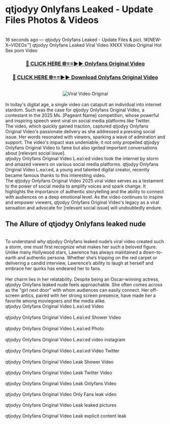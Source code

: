 # qtjodyy Onlyfans Leaked - Update Files Photos & Videos 
<br>
16 seconds ago — qtjodyy Onlyfans Leaked - Update Files & pict. !#[NEW-X~VIDEOs™] qtjodyy Onlyfans Leaked Viral Video XNXX Video Original Hot Sex porn Video
<br>
<div align="center">
<h3><a href="http://freeplayer.one?title=qtjodyy&ref=25OR" rel="nofollow">🔴 CLICK HERE 🌐==►► Onlyfans Original Video</a></h3>
<h3><a href="http://freeplayer.one?title=qtjodyy&ref=25OR" rel="nofollow">🔴 CLICK HERE 🌐==►► Download Onlyfans Original Video</a></h3>
<br>
<a href="http://freeplayer.one?title=qtjodyy&ref=25OR" rel="nofollow" data-target="animated-image.originalLink"><img src="https://i.ibb.co.com/xMMVF88/686577567.gif" alt="Viral Video Original" style="max-width: 100%; display: inline-block;" data-target="animated-image.originalImage"></a>
</div>
<br>
In today's digital age, a single video can catapult an individual into internet stardom. Such was the case for qtjodyy Onlyfans Original Video, a contestant in the 2025 Ms. [Pageant Name] competition, whose powerful and inspiring speech went viral on social media platforms like Twitter.
<br>
The video, which quickly gained traction, captured qtjodyy Onlyfans Original Video's passionate delivery as she addressed a pressing social issue. Her words resonated with viewers, sparking a wave of admiration and support. The video's impact was undeniable; it not only propelled qtjodyy Onlyfans Original Video to fame but also ignited important conversations about [relevant social issue].
<br>
qtjodyy Onlyfans Original Video L.ea𝚔ed video took the internet by storm and amazed viewers on various social media platforms. qtjodyy Onlyfans Original Video L.ea𝚔ed, a young and talented digital creator, recently became famous thanks to this interesting video.
<br>
The qtjodyy Onlyfans Original Video 2025 viral video serves as a testament to the power of social media to amplify voices and spark change. It highlights the importance of authentic storytelling and the ability to connect with audiences on a deep emotional level. As the video continues to inspire and empower viewers, qtjodyy Onlyfans Original Video's legacy as a viral sensation and advocate for [relevant social issue] will undoubtedly endure.
<br>
<h2>The Allure of qtjodyy Onlyfans leaked nude</h2>
<br>
To understand why qtjodyy Onlyfans leaked nude’s viral video created such a storm, one must first recognize what makes her such a beloved figure. Unlike many Hollywood stars, Lawrence has always maintained a down-to-earth and authentic persona. Whether she’s tripping on the red carpet or delivering a candid interview, Lawrence’s ability to laugh at herself and embrace her quirks has endeared her to fans.
<br><br>
Her charm lies in her relatability. Despite being an Oscar-winning actress, qtjodyy Onlyfans leaked nude feels approachable. She often comes across as the "girl next door" with whom audiences can easily connect. Her off-screen antics, paired with her strong screen presence, have made her a favorite among moviegoers and the media alike.
<br>
qtjodyy Onlyfans Original Video L.ea𝚔ed Video
<br><br>
qtjodyy Onlyfans Original Video L.ea𝚔ed Shower Video
<br><br>
qtjodyy Onlyfans Original Video L.ea𝚔ed Photo
<br><br>
qtjodyy Onlyfans Original Video L.ea𝚔ed video instagram
<br><br>
qtjodyy Onlyfans Original Video L.ea𝚔ed Video Twitter
<br><br>
qtjodyy Onlyfans Original Video Leak Shower Video
<br><br>
qtjodyy Onlyfans Original Video Leak Twitter Video
<br><br>
qtjodyy Onlyfans Original Video Leak Onlyfans Video
<br><br>
qtjodyy Onlyfans Original Video Only Fans leak video
<br><br>
qtjodyy Onlyfans Original Video Leak leaked pictures
<br><br>
qtjodyy Onlyfans Original Video Leak explicit content leak
